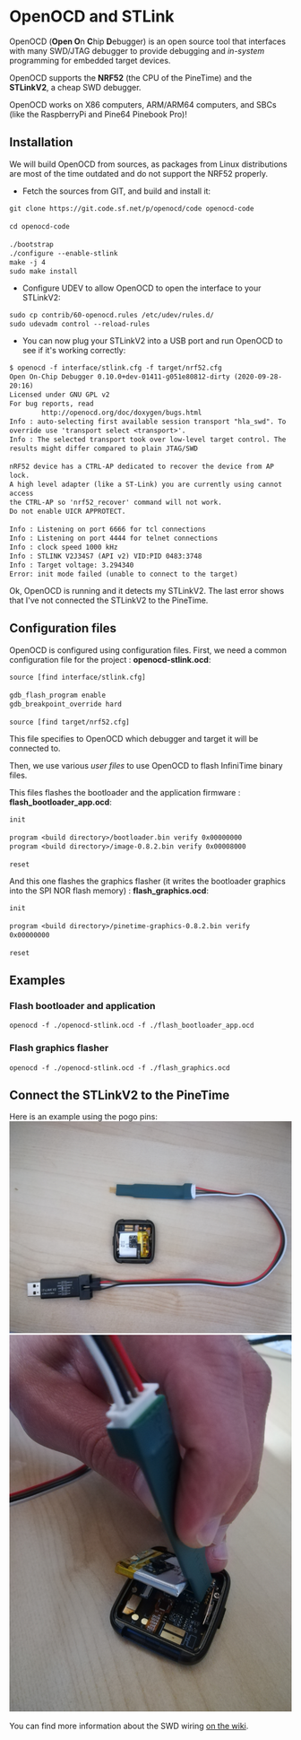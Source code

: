 # OpenOCD and STLink
OpenOCD (**Open O**n **C**hip **D**ebugger) is an open source tool that interfaces with many SWD/JTAG debugger to provide debugging and *in-system* programming for embedded target devices.

OpenOCD supports the **NRF52** (the CPU of the PineTime) and the **STLinkV2**, a cheap SWD debugger.

OpenOCD works on X86 computers, ARM/ARM64 computers, and SBCs (like the RaspberryPi and Pine64 Pinebook Pro)!

## Installation
We will build OpenOCD from sources, as packages from Linux distributions are most of the time outdated and do not support the NRF52 properly.

 - Fetch the sources from GIT, and build and install it:

```
git clone https://git.code.sf.net/p/openocd/code openocd-code

cd openocd-code

./bootstrap
./configure --enable-stlink
make -j 4
sudo make install
```

 - Configure UDEV to allow OpenOCD to open the interface to your STLinkV2:
```
sudo cp contrib/60-openocd.rules /etc/udev/rules.d/
sudo udevadm control --reload-rules
```

 - You can now plug your STLinkV2 into a USB port and run OpenOCD to see if it's working correctly:

```
$ openocd -f interface/stlink.cfg -f target/nrf52.cfg
Open On-Chip Debugger 0.10.0+dev-01411-g051e80812-dirty (2020-09-28-20:16)
Licensed under GNU GPL v2
For bug reports, read
        http://openocd.org/doc/doxygen/bugs.html
Info : auto-selecting first available session transport "hla_swd". To override use 'transport select <transport>'.
Info : The selected transport took over low-level target control. The results might differ compared to plain JTAG/SWD

nRF52 device has a CTRL-AP dedicated to recover the device from AP lock.
A high level adapter (like a ST-Link) you are currently using cannot access
the CTRL-AP so 'nrf52_recover' command will not work.
Do not enable UICR APPROTECT.

Info : Listening on port 6666 for tcl connections
Info : Listening on port 4444 for telnet connections
Info : clock speed 1000 kHz
Info : STLINK V2J34S7 (API v2) VID:PID 0483:3748
Info : Target voltage: 3.294340
Error: init mode failed (unable to connect to the target)
```
Ok, OpenOCD is running and it detects my STLinkV2. The last error shows that I've not connected the STLinkV2 to the PineTime.

## Configuration files
OpenOCD is configured using configuration files.
First, we need a common configuration file for the project : **openocd-stlink.ocd**:
```
source [find interface/stlink.cfg]

gdb_flash_program enable
gdb_breakpoint_override hard

source [find target/nrf52.cfg]
```
This file specifies to OpenOCD which debugger and target it will be connected to.

Then, we use various *user files* to use OpenOCD to flash InfiniTime binary files.

This files flashes the bootloader and the application firmware : **flash_bootloader_app.ocd**:
```
init

program <build directory>/bootloader.bin verify 0x00000000
program <build directory>/image-0.8.2.bin verify 0x00008000

reset
```

And this one flashes the graphics flasher (it writes the bootloader graphics into the SPI NOR flash memory) : **flash_graphics.ocd**:
```
init

program <build directory>/pinetime-graphics-0.8.2.bin verify 0x00000000

reset
```

## Examples
### Flash bootloader and application
```
openocd -f ./openocd-stlink.ocd -f ./flash_bootloader_app.ocd
```

### Flash graphics flasher
```
openocd -f ./openocd-stlink.ocd -f ./flash_graphics.ocd
```

## Connect the STLinkV2 to the PineTime
Here is an example using the pogo pins:
![SWD pinout](openOCD/swd_pinout.jpg)
![Pogo pins](openOCD/pogopins.jpg)

You can find more information about the SWD wiring [on the wiki](https://wiki.pine64.org/index.php?title=PineTime_devkit_wiring).
